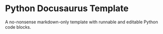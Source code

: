 # Python Docusaurus Template

A no-nonsense markdown-only template with runnable and editable Python code
blocks.
